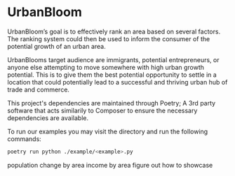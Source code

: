 # UrbanBloom

UrbanBloom’s goal is to effectively rank an area based on several factors. 
The ranking system could then be used to inform the consumer 
of the potential growth of an urban area.

UrbanBlooms target audience are immigrants, potential entrepreneurs, 
or anyone else attempting to move somewhere with high urban growth potential.
This is to give them the best potential opportunity to settle in a location 
that could potentially lead to a successful and 
thriving urban hub of trade and commerce.

This project's dependencies are maintained through Poetry; A 3rd party software that acts similarily to Composer 
to ensure the necessary dependencies are available.

To run our examples you may visit the directory and run the following commands:
```bash
poetry run python ./example/<example>.py
```

population change by area
income by area
figure out how to showcase
